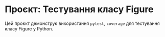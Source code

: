 # Проєкт: Тестування класу Figure

Цей проєкт демонструє використання `pytest`, `coverage` для тестування класу Figure у Python.